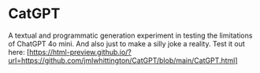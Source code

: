 # CatGPT
A textual and programmatic generation experiment in testing the limitations of ChatGPT 4o mini. And also just to make a silly joke a reality.
Test it out here: [https://html-preview.github.io/?url=https://github.com/jmlwhittington/CatGPT/blob/main/CatGPT.html]
